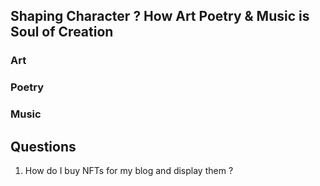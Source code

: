 


## Shaping Character ? How Art Poetry & Music is Soul of Creation


### Art 


### Poetry


### Music

## Questions
1. How do I buy NFTs for my blog and display them ?


